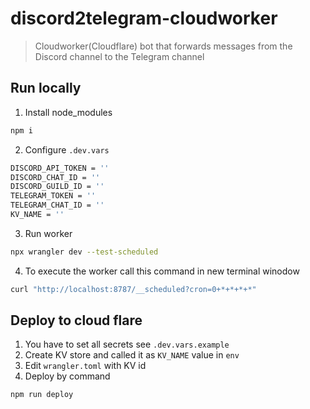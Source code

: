 # discord2telegram-cloudworker

> Cloudworker(Cloudflare) bot that forwards messages from the Discord channel to the Telegram channel

## Run locally
1. Install node_modules
```bash
npm i
```
2. Configure `.dev.vars`
```bash
DISCORD_API_TOKEN = ''
DISCORD_CHAT_ID = ''
DISCORD_GUILD_ID = ''
TELEGRAM_TOKEN = ''
TELEGRAM_CHAT_ID = ''
KV_NAME = ''
```
3. Run worker
```bash
npx wrangler dev --test-scheduled
```
4. To execute the worker call this command in new terminal winodow
```bash
curl "http://localhost:8787/__scheduled?cron=0+*+*+*+*"
```

## Deploy to cloud flare
1. You have to set all secrets see `.dev.vars.example`
2. Create KV store and called it as `KV_NAME` value in `env`
3. Edit `wrangler.toml` with KV id
4. Deploy by command
```bash
npm run deploy
```
